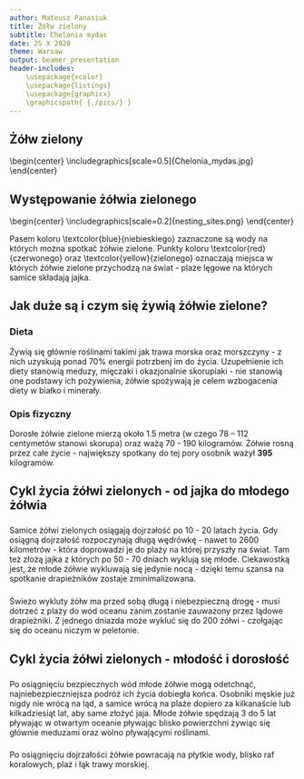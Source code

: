 ```yaml
---
author: Mateusz Panasiuk
title: Żółw zielony
subtitle: Chelonia mydas
date: 25 X 2020
theme: Warsaw
output: beamer_presentation
header-includes: 
    \usepackage{xcolor}
    \usepackage{listings}
    \usepackage{graphicx}
    \graphicspath{ {./pics/} }
---
```




## Żółw zielony


\begin{center}
  \includegraphics[scale=0.5]{Chelonia_mydas.jpg}
\end{center}


## Występowanie żółwia zielonego

\begin{center}
  \includegraphics[scale=0.2]{nesting_sites.png}
\end{center}

Pasem koloru \textcolor{blue}{niebieskiego} zaznaczone są wody na których można spotkać żółwie zielone.
Punkty koloru \textcolor{red}{czerwonego} oraz \textcolor{yellow}{zielonego} oznaczają miejsca w których żółwie zielone przychodzą na świat - plaże lęgowe na których samice składają jajka.


## Jak duże są i czym się żywią żółwie zielone?


### Dieta
Żywią się głównie roślinami takimi jak trawa morska oraz morszczyny - z nich uzyskują ponad 70% energii potrzbenj im do życia. Uzupełnienie ich diety stanowią meduzy, mięczaki i okazjonalnie skorupiaki - nie stanowią one podstawy ich pożywienia, żółwie spożywają je celem wzbogacenia diety w białko i minerały.

### Opis fizyczny
Dorosłe żółwie zielone mierzą około 1.5 metra (w czego 78 – 112 centymetów stanowi skorupa) oraz ważą 70 - 190 kilogramów. Żółwie rosną przez całe życie - największy spotkany do tej pory osobnik ważył **395** kilogramów.


## Cykl życia żółwi zielonych - od jajka do młodego żółwia
###
Samice żółwi zielonych osiągają dojrzałość po 10 - 20 latach życia. Gdy osiągną dojrzałość rozpoczynają długą wędrówkę - nawet to 2600 kilometrów - która doprowadzi je do plaży na której przyszły na świat. Tam też złożą jajka z których po 50 - 70 dniach wyklują się młode. Ciekawostką jest, że młode żółwie wykluwają się jedynie nocą - dzięki temu szansa na spotkanie drapieżników zostaje zminimalizowana.

###
Świeżo wykluty żółw ma przed sobą długą i niebezpieczną drogę - musi dotrzeć z plaży do wód oceanu zanim zostanie zauważony przez lądowe drapieżniki. Z jednego dniazda może wykluć się do 200 żółwi - czołgając się do oceanu niczym w peletonie.

## Cykl życia żółwi zielonych - młodość i dorosłość
###
Po osiągnięciu bezpiecznych wód młode żółwie mogą odetchnąć, najniebezpieczniejsza podróż ich życia dobiegła końca. Osobniki męskie już nigdy nie wrócą na ląd, a samice wrócą na plaże dopiero za kilkanaście lub kilkadziesiąt lat, aby same złożyć jaja. Młode żółwie spędzają 3 do 5 lat pływając w otwartym oceanie pływając blisko powierzchni żywiąc się głównie meduzami oraz wolno pływającymi roślinami.

###
Po osiągnięciu dojrzałości żółwie powracają na płytkie wody, blisko raf koralowych, plaż i łąk trawy morskiej.

